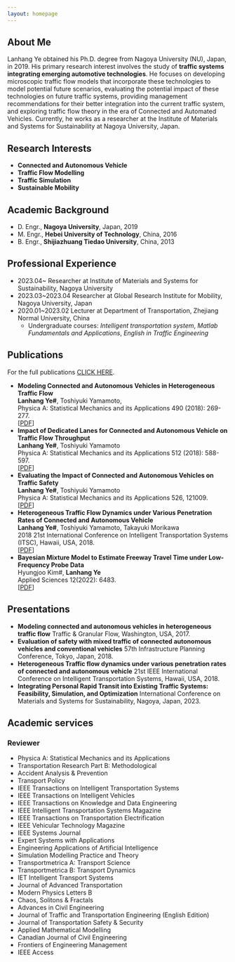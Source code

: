```yaml
---
layout: homepage
---
```


## About Me

Lanhang Ye obtained his Ph.D. degree from Nagoya University (NU), Japan, in 2019. His primary research interest involves the study of **traffic systems integrating emerging automotive technologies**. He focuses on developing microscopic traffic flow models that incorporate these technologies to model potential future scenarios, evaluating the potential impact of these technologies on future traffic systems, providing management recommendations for their better integration into the current traffic system, and exploring traffic flow theory in the era of Connected and Automated Vehicles. Currently, he works as a researcher at the Institute of Materials and Systems for Sustainability at Nagoya University, Japan.

## Research Interests

- **Connected and Autonomous Vehicle** 
- **Traffic Flow Modelling**
- **Traffic Simulation**
- **Sustainable Mobility**

## Academic Background

- D. Engr., **Nagoya University**, Japan, 2019
- M. Engr., **Hebei University of Technology**, China, 2016
- B. Engr., **Shijiazhuang Tiedao University**, China, 2013

## Professional Experience

- 2023.04~           Researcher at Institute of Materials and Systems for Sustainability, Nagoya University
- 2023.03~2023.04    Researcher at Global Research Institute for Mobility, Nagoya University, Japan
- 2020.01~2023.02     Lecturer at Department of Transportation, Zhejiang Normal University, China
  -   Undergraduate courses: _Intelligent transportation system_,
                          _Matlab Fundamentals and Applications_,
                          _English in Traffic Engineering_

## Publications

For the full publications [CLICK HERE](https://www.webofscience.com/wos/author/record/827842?state=%7B%7D). 

- **Modeling Connected and Autonomous Vehicles in Heterogeneous Traffic Flow**
  <br>
 **Lanhang Ye#**, Toshiyuki Yamamoto,
  <br>
  Physica A: Statistical Mechanics and its Applications 490 (2018): 269-277.
  <br>
  [[PDF](https://www.sciencedirect.com/science/article/pii/S0378437117307392)] 
- **Impact of Dedicated Lanes for Connected and Autonomous Vehicle on Traffic Flow Throughput**
  <br>
  **Lanhang Ye#**, Toshiyuki Yamamoto
  <br>
 Physica A: Statistical Mechanics and its Applications 512 (2018): 588-597.
  <br>
  [[PDF](https://www.sciencedirect.com/science/article/abs/pii/S0378437118310252)]   
- **Evaluating the Impact of Connected and Autonomous Vehicles on Traffic Safety**
  <br>
  **Lanhang Ye#**, Toshiyuki Yamamoto
  <br>
   Physica A: Statistical Mechanics and its Applications 526, 121009.
  <br>
  [[PDF](https://www.sciencedirect.com/science/article/abs/pii/S0378437119306181)]
- **Heterogeneous Traffic Flow Dynamics under Various Penetration Rates of Connected and Autonomous Vehicle**
  <br>
  **Lanhang Ye#**, Toshiyuki Yamamoto, Takayuki Morikawa
  <br>
  2018 21st International Conference on Intelligent Transportation Systems (ITSC), Hawaii, USA, 2018.
  <br>
  [[PDF](https://ieeexplore.ieee.org/abstract/document/8569975)]
- **Bayesian Mixture Model to Estimate Freeway Travel Time under Low-Frequency Probe Data**
  <br>
  Hyungjoo Kim#, **Lanhang Ye**
  <br>
  Applied Sciences 12(2022): 6483.
  <br>
  [[PDF](https://www.mdpi.com/2076-3417/12/13/6483)]
  
## Presentations
- **Modeling connected and autonomous vehicles in heterogeneous traffic flow**  Traffic & Granular Flow, Washington, USA, 2017.
- **Evaluation of safety with mixed traffic of connected autonomous vehicles and conventional vehicles** 57th Infrastructure Planning Conference, Tokyo, Japan, 2018.
- **Heterogeneous Traffic flow dynamics under various penetration rates of connected and autonomous vehicle** 21st IEEE International Conference on Intelligent Transportation Systems, Hawaii, USA, 2018.
- **Integrating Personal Rapid Transit into Existing Traffic Systems: Feasibility, Simulation, and Optimization** International Conference on Materials and Systems for Sustainability, Nagoya, Japan, 2023.

## Academic services
### Reviewer
- Physica A: Statistical Mechanics and its Applications
- Transportation Research Part B: Methodological
- Accident Analysis & Prevention
- Transport Policy
- IEEE Transactions on Intelligent Transportation Systems
- IEEE Transactions on Intelligent Vehicles
- IEEE Transactions on Knowledge and Data Engineering
- IEEE Intelligent Transportation Systems Magazine
- IEEE Transactions on Transportation Electrification
- IEEE Vehicular Technology Magazine
- IEEE Systems Journal
- Expert Systems with Applications
- Engineering Applications of Artificial Intelligence  
- Simulation Modelling Practice and Theory
- Transportmetrica A: Transport Science  
- Transportmetrica B: Transport Dynamics
- IET Intelligent Transport Systems
- Journal of Advanced Transportation
- Modern Physics Letters B
- Chaos, Solitons & Fractals
- Advances in Civil Engineering
- Journal of Traffic and Transportation Engineering (English Edition)
- Journal of Transportation Safety & Security
- Applied Mathematical Modelling
- Canadian Journal of Civil Engineering
- Frontiers of Engineering Management
- IEEE Access


